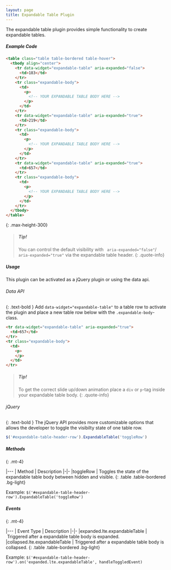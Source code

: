 ```yaml
---
layout: page
title: Expandable Table Plugin
---
```


The expandable table plugin provides simple functionality to create expandable tables. 

##### Example Code
```html
<table class="table table-bordered table-hover">
  <tbody align="center">
    <tr data-widget="expandable-table" aria-expanded="false">
      <td>183</td>
    </tr>
    <tr class="expandable-body">
      <td>
        <p>
          <!-- YOUR EXPANDABLE TABLE BODY HERE -->
        </p>
      </td>
    </tr>
    <tr data-widget="expandable-table" aria-expanded="true">
      <td>219</td>
    </tr>
    <tr class="expandable-body">
      <td>
        <p>
          <!-- YOUR EXPANDABLE TABLE BODY HERE -->
        </p>
      </td>
    </tr>
    <tr data-widget="expandable-table" aria-expanded="true">
      <td>657</td>
    </tr>
    <tr class="expandable-body">
      <td>
        <p>
          <!-- YOUR EXPANDABLE TABLE BODY HERE -->
        </p>
      </td>
    </tr>
  </tbody>
</table>
```
{: .max-height-300}


> ##### Tip!
> You can control the default visibility with ` aria-expanded="false"`/` aria-expanded="true"` via the expandable table header.
{: .quote-info}


##### Usage
This plugin can be activated as a jQuery plugin or using the data api. 

###### Data API
{: .text-bold }
Add `data-widget="expandable-table"` to a table row to activate the plugin and place a new table row below with the `.expandable-body`-class.
```html
<tr data-widget="expandable-table" aria-expanded="true">
  <td>657</td>
</tr>
<tr class="expandable-body">
  <td>
    <p>
    </p>
  </td>
</tr>
``` 

> ##### Tip!
> To get the correct slide up/down animation place a `div` or `p`-tag inside your expandable table body.
{: .quote-info}


###### jQuery
{: .text-bold }
The jQuery API provides more customizable options that allows the developer to toggle the visibilty state of one table row. 
```js
$('#expandable-table-header-row').ExpandableTable('toggleRow')
```


##### Methods
{: .mt-4}

|---
| Method | Description
|-|-
|toggleRow | Toggles the state of the expandable table body between hidden and visible.
{: .table .table-bordered .bg-light}

Example: `$('#expandable-table-header-row').ExpandableTable('toggleRow')`


##### Events
{: .mt-4}

|---
| Event Type | Description
|-|-
|expanded.lte.expandableTable | Triggered after a expandable table body is expanded.
|collapsed.lte.expandableTable | Triggered after a expandable table body is collapsed.
{: .table .table-bordered .bg-light}

Example: `$('#expandable-table-header-row').on('expanded.lte.expandableTable', handleToggledEvent)`
